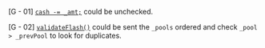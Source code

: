 [G - 01] [`cash -= _amt;`](https://github.com/code-423n4/2023-12-initcapital/blob/main/contracts/lending_pool/LendingPool.sol#L131) could be unchecked.

[G - 02] [`validateFlash()`](https://github.com/code-423n4/2023-12-initcapital/blob/main/contracts/core/InitCore.sol#L564) could be sent the `_pools` ordered and check `_pool > _prevPool` to look for duplicates. 